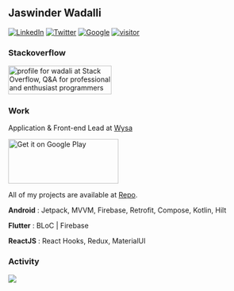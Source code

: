 ## Jaswinder Wadalli

[![LinkedIn](https://img.shields.io/badge/LinkedIn-0077B5?style=for-the-badge&logo=linkedin&logoColor=white)](https://www.linkedin.com/in/jaswinder-wadali-4a28707b/)
[![Twitter](https://img.shields.io/badge/Twitter-%231DA1F2.svg?style=for-the-badge&logo=Twitter&logoColor=white)](https://twitter.com/jaswinderwadali)
[![Google](https://img.shields.io/badge/google-4285F4?style=for-the-badge&logo=google&logoColor=white)](https://g.dev/wadali)
[![visitor](https://visitor-badge-reloaded.herokuapp.com/badge?page_id=jaswinderwadali&color=55acb7&style=for-the-badge)](https://github.com/jaswinderwadali/)

### Stackoverflow 
<a href="https://stackoverflow.com/users/2587027/wadali"><img src="https://stackoverflow.com/users/flair/2587027.png" width="208" height="58" alt="profile for wadali at Stack Overflow, Q&amp;A for professional and enthusiast programmers" title="profile for wadali at Stack Overflow, Q&amp;A for professional and enthusiast programmers"></a>

### Work 
Application & Front-end Lead  at [Wysa](https://wysa.io)

<a href='https://play.google.com/store/apps/details?id=bot.touchkin&pcampaignid=pcampaignidMKT-Other-global-all-co-prtnr-py-PartBadge-Mar2515-1'><img width="222" height="90" alt='Get it on Google Play' src='https://play.google.com/intl/en_us/badges/static/images/badges/en_badge_web_generic.png'/></a>


All of my projects are available at [Repo](https://github.com/jaswinderwadali).  

**Android** : Jetpack, MVVM, Firebase, Retrofit, Compose, Kotlin, Hilt 

**Flutter** : BLoC | Firebase

**ReactJS** : React Hooks, Redux, MaterialUI 


<h3>Activity</h3>
<a href="https://github.com/anuraghazra/github-readme-stats">
    <img align="center" src="https://github-readme-stats.vercel.app/api?username=jaswinderwadali&theme=radical&show_icons=true&border_radius=10"/>
</a>



